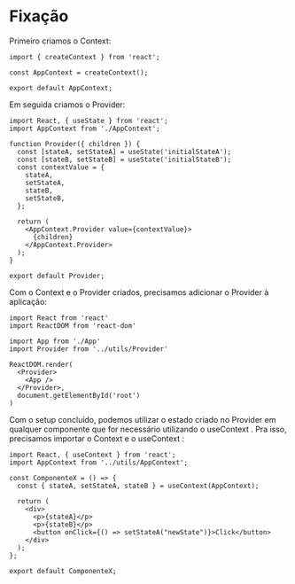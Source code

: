 # Fixação

Primeiro criamos o Context:

```
import { createContext } from 'react';

const AppContext = createContext();

export default AppContext;
```

Em seguida criamos o Provider:

```
import React, { useState } from 'react';
import AppContext from './AppContext';

function Provider({ children }) {
  const [stateA, setStateA] = useState('initialStateA');
  const [stateB, setStateB] = useState('initialStateB');
  const contextValue = {
    stateA,
    setStateA,
    stateB,
    setStateB,
  };

  return (
    <AppContext.Provider value={contextValue}>
      {children}
    </AppContext.Provider>
  );
}

export default Provider;
```

Com o Context e o Provider criados, precisamos adicionar o Provider à aplicação:

```
import React from 'react'
import ReactDOM from 'react-dom'

import App from './App'
import Provider from '../utils/Provider'

ReactDOM.render(
  <Provider>
    <App />
  </Provider>,
  document.getElementById('root')
)
```

Com o setup concluído, podemos utilizar o estado criado no Provider em qualquer componente que for necessário utilizando o useContext . Pra isso, precisamos importar o Context e o useContext :

```
import React, { useContext } from 'react';
import AppContext from '../utils/AppContext';

const ComponenteX = () => {
  const { stateA, setStateA, stateB } = useContext(AppContext);

  return (
    <div>
      <p>{stateA}</p>
      <p>{stateB}</p>
      <button onClick={() => setStateA("newState")}>Click</button>
    </div>
  );
};

export default ComponenteX;
```